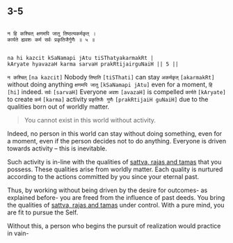 ## 3-5


```shloka-sa

न हि कश्चित् क्षणमपि जातु तिष्ठत्यकर्मकृत् ।
कार्यते ह्यवशः कर्म सर्वः प्रकृतिजैर्गुणैः ॥ ५ ॥

```
```shloka-sa-hk

na hi kazcit kSaNamapi jAtu tiSThatyakarmakRt |
kAryate hyavazaH karma sarvaH prakRtijairguNaiH || 5 ||

```
`न कश्चित्` `[na kazcit]` Nobody `तिष्ठति` `[tiSThati]` can stay `अकर्मकृत्` `[akarmakRt]` without doing anything `क्षणमपि जातु` `[kSaNamapi jAtu]` even for a moment, `हि` `[hi]` indeed. `सर्वः` `[sarvaH]` Everyone `अवशः` `[avazaH]` is compelled `कार्यते` `[kAryate]` to create `कर्म` `[karma]` activity `प्रकृतिजैः गुणैः` `[prakRtijaiH guNaiH]` due to the qualities born out of worldly matter.


<a name='applnote_49'></a>
> You cannot exist in this world without activity.



Indeed, no person in this world can stay without doing something, even for a moment, even if the person decides not to do anything. Everyone is driven towards activity – this is inevitable.

Such activity is in-line with the qualities of 
[sattva, rajas and tamas](2-45_to_2-46.md#satva_rajas_tamas)
 that you possess. These qualities arise from worldly matter. Each quality is nurtured according to the actions committed by you since your eternal past. 

Thus, by working without being driven by the desire for outcomes- as explained before- you are freed from the influence of past deeds. You bring the qualities of 
[sattva, rajas and tamas](14-22.md#satva_rajas_tamas_effects)
 under control. With a pure mind, you are fit to pursue the Self.

Without this, a person who begins the pursuit of realization would practice in vain-


